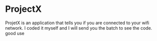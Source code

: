 # ProjectX
ProjetX is an application that tells you if you are connected to your wifi network. I coded it myself and I will send you the batch to see the code. good use
